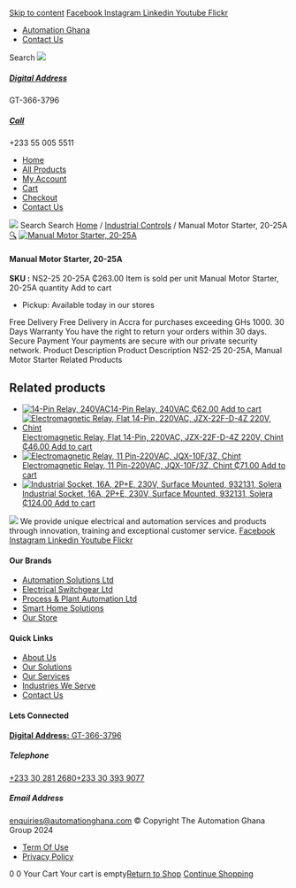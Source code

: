 [Skip to content](https://store.automationghana.com/product/manual-motor-starter-ns2-25-20-25-chint/#content)
[ Facebook ](https://www.facebook.com/automationgh/) [ Instagram ](https://www.instagram.com/automationgh/) [ Linkedin ](https://www.linkedin.com/company/the-automation-ghana-limited/) [ Youtube ](https://www.youtube.com/channel/UCurrRDUSm5oIW39VXjn1u0w) [ Flickr ](https://www.flickr.com/photos/181794037@N07/)
  * [ Automation Ghana ](https://automationghana.com)
  * [ Contact Us ](https://store.automationghana.com/contact/)


Search
[ ![](https://store.automationghana.com/wp-content/uploads/2024/04/Website-TAGG-Logo-BLUE.png) ](https://store.automationghana.com/)
[ ](https://maps.app.goo.gl/m4xeaagWCNbLk4jM6)
#####  [ Digital Address ](https://maps.app.goo.gl/m4xeaagWCNbLk4jM6)
GT-366-3796 
[ ](tel:+233550055511)
#####  [ Call ](tel:+233550055511)
+233 55 005 5511 
  * [Home](https://store.automationghana.com/)
  * [All Products](https://store.automationghana.com/shop/)
  * [My Account](https://store.automationghana.com/my-account/)
  * [Cart](https://store.automationghana.com/cart/)
  * [Checkout](https://store.automationghana.com/checkout/)
  * [Contact Us](https://store.automationghana.com/contact/)


[![](https://store.automationghana.com/wp-content/uploads/2024/04/AutomationGhana_logo_white.png)](https://store.automationghana.com)
Search
Search
[Home](https://store.automationghana.com) / [Industrial Controls](https://store.automationghana.com/product-category/industrial-controls/) / Manual Motor Starter, 20-25A
[🔍](https://store.automationghana.com/product/manual-motor-starter-ns2-25-20-25-chint/)
[![Manual Motor Starter, 20-25A](https://store.automationghana.com/wp-content/uploads/2020/04/ns2-25-600x545.jpg)](https://store.automationghana.com/wp-content/uploads/2020/04/ns2-25.jpg)
####  Manual Motor Starter, 20-25A 
**SKU :** NS2-25 20-25A 
₵263.00
Item is sold per unit
Manual Motor Starter, 20-25A quantity
Add to cart
  * Pickup: Available today in our stores


Free Delivery 
Free Delivery in Accra for purchases exceeding GHs 1000. 
30 Days Warranty 
You have the right to return your orders within 30 days. 
Secure Payment 
Your payments are secure with our private security network. 
Product Description
Product Description
NS2-25 20-25A, Manual Motor Starter
Related Products 
## Related products
  * [![14-Pin Relay, 240VAC](https://store.automationghana.com/wp-content/uploads/2020/04/14-Pin-Relay-MY4IN-220_240AC-S-Omron.jpg)14-Pin Relay, 240VAC ₵62.00 ](https://store.automationghana.com/product/14-pin-relay-my4in-220-240ac-s-omron/)
[Add to cart](https://store.automationghana.com/product/manual-motor-starter-ns2-25-20-25-chint/?add-to-cart=1599)
  * [![Electromagnetic Relay, Flat 14-Pin, 220VAC, JZX-22F-D-4Z 220V, Chint](https://store.automationghana.com/wp-content/uploads/2020/04/14-Pin-Relay-JZX-22F-D-4Z-12VDC-Chint-300x300.jpg)Electromagnetic Relay, Flat 14-Pin, 220VAC, JZX-22F-D-4Z 220V, Chint ₵46.00 ](https://store.automationghana.com/product/14-pin-relay-jzx-22f-d-4z-220v-chint/)
[Add to cart](https://store.automationghana.com/product/manual-motor-starter-ns2-25-20-25-chint/?add-to-cart=1596)
  * [![Electromagnetic Relay, 11 Pin-220VAC, JQX-10F/3Z, Chint](https://store.automationghana.com/wp-content/uploads/2020/04/11-Pin-Relay-JQX-10F_3Z-220VAC-Chint-2-300x300.jpg)Electromagnetic Relay, 11 Pin-220VAC, JQX-10F/3Z, Chint ₵71.00 ](https://store.automationghana.com/product/11-pin-relay-jqx-10f-3z-220vac-chint/)
[Add to cart](https://store.automationghana.com/product/manual-motor-starter-ns2-25-20-25-chint/?add-to-cart=1592)
  * [![Industrial Socket, 16A, 2P+E, 230V, Surface Mounted, 932131, Solera](https://store.automationghana.com/wp-content/uploads/2020/02/SOLERA-21-300x300.jpg)Industrial Socket, 16A, 2P+E, 230V, Surface Mounted, 932131, Solera ₵124.00 ](https://store.automationghana.com/product/socket-932131-solera/)
[Add to cart](https://store.automationghana.com/product/manual-motor-starter-ns2-25-20-25-chint/?add-to-cart=1534)


![](https://store.automationghana.com/wp-content/uploads/2024/04/AutomationGhana_logo_white.png)
We provide unique electrical and automation services and products through innovation, training and exceptional customer service.
[ Facebook ](https://www.facebook.com/automationgh/) [ Instagram ](https://www.instagram.com/automationgh/) [ Linkedin ](https://www.linkedin.com/company/the-automation-ghana-limited/) [ Youtube ](https://www.youtube.com/channel/UCurrRDUSm5oIW39VXjn1u0w) [ Flickr ](https://www.flickr.com/photos/181794037@N07/)
#### Our Brands
  * [ Automation Solutions Ltd ](https://store.automationghana.com/product/manual-motor-starter-ns2-25-20-25-chint/)
  * [ Electrical Switchgear Ltd ](https://store.automationghana.com/product/manual-motor-starter-ns2-25-20-25-chint/)
  * [ Process & Plant Automation Ltd ](https://store.automationghana.com/product/manual-motor-starter-ns2-25-20-25-chint/)
  * [ Smart Home Solutions ](https://store.automationghana.com/product/manual-motor-starter-ns2-25-20-25-chint/)
  * [ Our Store ](https://store.automationghana.com/product/manual-motor-starter-ns2-25-20-25-chint/)


#### Quick Links
  * [ About Us ](https://store.automationghana.com/product/manual-motor-starter-ns2-25-20-25-chint/)
  * [ Our Solutions ](https://store.automationghana.com/product/manual-motor-starter-ns2-25-20-25-chint/)
  * [ Our Services ](https://store.automationghana.com/product/manual-motor-starter-ns2-25-20-25-chint/)
  * [ Industries We Serve ](https://store.automationghana.com/product/manual-motor-starter-ns2-25-20-25-chint/)
  * [ Contact Us ](https://store.automationghana.com/product/manual-motor-starter-ns2-25-20-25-chint/)


#### Lets Connected
[**Digital Address:** GT-366-3796](https://maps.app.goo.gl/m4xeaagWCNbLk4jM6)
#####  Telephone 
[ +233 30 281 2680](tel:+233302812680)[+233 30 393 9077](https://store.automationghana.com/product/manual-motor-starter-ns2-25-20-25-chint/+233303939077)
#####  Email Address 
enquiries@automationghana.com 
© Copyright The Automation Ghana Group 2024
  * [ Term Of Use ](https://store.automationghana.com/product/manual-motor-starter-ns2-25-20-25-chint/)
  * [ Privacy Policy ](https://store.automationghana.com/product/manual-motor-starter-ns2-25-20-25-chint/)


0
0
Your Cart
Your cart is empty[Return to Shop](https://store.automationghana.com/shop/)
[Continue Shopping](https://store.automationghana.com/product/manual-motor-starter-ns2-25-20-25-chint/)
